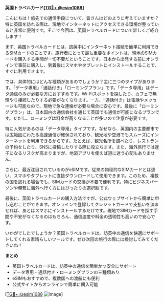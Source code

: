 **英国トラベルカード[[TG💪+ @esim1088](https://t.me/s/esim1088)]**

こんにちは！旅先での通信手段について、皆さんはどのように考えていますか？特に英国を訪れる際は、現地でインターネットにアクセスできる環境が整っていると非常に便利です。そこで今回は、英国トラベルカードについて詳しくご紹介します！

まず、英国トラベルカードとは、訪英中にインターネット接続を簡単に利用できるSIMカードのことです。旅行者にとって最も重要なポイントは、現地のSIMカードを購入する手間が一切不要だということです。日本から出発する前にオンラインで事前に購入し、到着後にスマホやタブレットにインストールすることで、すぐに利用できます。

では、具体的にはどんな種類があるのでしょうか？主に三つのタイプがあります。「データ専用」「通話付き」「ローミングプラン」です。「データ専用」はデータ通信のみが必要な方におすすめです。Wi-Fiスポットを探したり、カフェで無理やり接続したりする必要がなくなります。一方、「通話付き」は電話やメッセージも可能なので、現地で急な連絡が必要な場合に安心です。最後に「ローミングプラン」は、日本国内の通信会社を通じて英国でも通信が可能になるプランです。ただし、ローミングは料金が高くなることが多いので注意が必要です。

特に人気があるのは「データ専用」タイプです。なぜなら、英国内の主要都市では広範囲にわたる高速通信が確保されており、観光地や空港でもスムーズにインターネットを利用できるからです。たとえば、観光名所を調べたり、レストランの予約をしたり、SNSに投稿したりする際に役立ちます。また、海外旅行では迷子になるリスクが高まりますが、地図アプリを使えば道に迷う心配もありません。

さらに、最近注目されているのがeSIMです。従来の物理的なSIMカードとは違い、スマホやタブレットに直接ダウンロードして使用できます。このため、複数の国を訪れる場合でも、SIMカードの交換が不要で便利です。特にビジネスパーソンや頻繁に海外へ行く方にはぴったりの選択肢です。

最後に、英国トラベルカードの購入方法ですが、公式ウェブサイトから簡単に申し込むことができます。オンラインで登録してクレジットカードで支払いを済ませれば、あとはスマホにインストールするだけです。現地でSIMカードを探す手間や不安がなくなるのはもちろん、通信速度や料金の透明性も高いので安心です。

いかがでしたでしょうか？英国トラベルカードは、訪英中の通信を快適にサポートしてくれる素晴らしいツールです。ぜひ次回の旅行の際には検討してみてくださいね！

**まとめ**
- 英国トラベルカードは、訪英中の通信を簡単かつ安全にサポート
- データ専用・通話付き・ローミングプランの三種類あり
- eSIMもおすすめで、複数国への渡航にも便利
- 公式サイトからオンラインで簡単に購入可能

[[TG💪+ @esim1088](https://t.me/s/esim1088) ![Image](https://i.postimg.cc/Y0z9fWf4/image.png)]